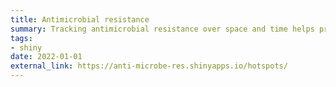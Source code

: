 ```yaml
---
title: Antimicrobial resistance
summary: Tracking antimicrobial resistance over space and time helps practitioners and policy makers make informed decisions. This project to track antimicrobial resistance was initially begun through a collaboration between Menzies School of Health Researchc, CDU and the University of Melbourne, and is now run by CSIRO.
tags:
- shiny
date: 2022-01-01
external_link: https://anti-microbe-res.shinyapps.io/hotspots/
---
```

